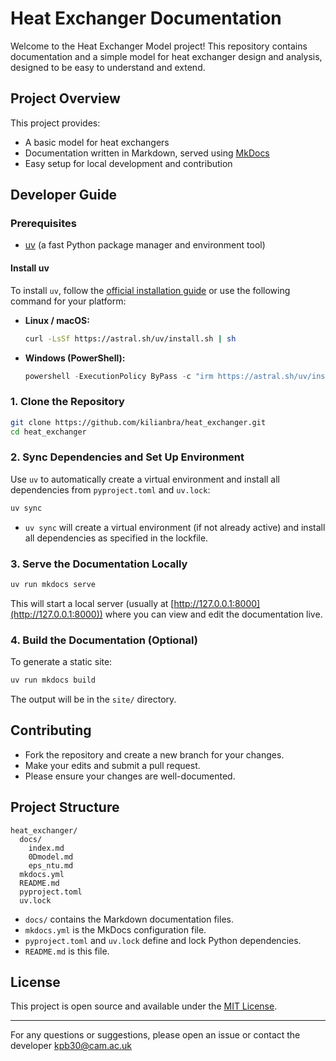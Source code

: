 # Heat Exchanger Documentation

Welcome to the Heat Exchanger Model project! This repository contains documentation and a simple model for heat exchanger design and analysis, designed to be easy to understand and extend.

## Project Overview

This project provides:
- A basic model for heat exchangers
- Documentation written in Markdown, served using [MkDocs](https://www.mkdocs.org/)
- Easy setup for local development and contribution

## Developer Guide

### Prerequisites
- [uv](https://docs.astral.sh/uv/) (a fast Python package manager and environment tool)

#### Install uv
To install `uv`, follow the [official installation guide](https://docs.astral.sh/uv/getting-started/installation/) or use the following command for your platform:

- **Linux / macOS:**
  ```sh
  curl -LsSf https://astral.sh/uv/install.sh | sh
  ```
- **Windows (PowerShell):**
  ```powershell
  powershell -ExecutionPolicy ByPass -c "irm https://astral.sh/uv/install.ps1 | iex"
  ```

### 1. Clone the Repository
```sh
git clone https://github.com/kilianbra/heat_exchanger.git
cd heat_exchanger
```

### 2. Sync Dependencies and Set Up Environment
Use `uv` to automatically create a virtual environment and install all dependencies from `pyproject.toml` and `uv.lock`:
```sh
uv sync
```
- `uv sync` will create a virtual environment (if not already active) and install all dependencies as specified in the lockfile.

### 3. Serve the Documentation Locally
```sh
uv run mkdocs serve
```
This will start a local server (usually at [http://127.0.0.1:8000](http://127.0.0.1:8000)) where you can view and edit the documentation live.

### 4. Build the Documentation (Optional)
To generate a static site:
```sh
uv run mkdocs build
```
The output will be in the `site/` directory.

## Contributing
- Fork the repository and create a new branch for your changes.
- Make your edits and submit a pull request.
- Please ensure your changes are well-documented.

## Project Structure
```text
heat_exchanger/
  docs/
    index.md
    0Dmodel.md
    eps_ntu.md
  mkdocs.yml
  README.md
  pyproject.toml
  uv.lock
```
- `docs/` contains the Markdown documentation files.
- `mkdocs.yml` is the MkDocs configuration file.
- `pyproject.toml` and `uv.lock` define and lock Python dependencies.
- `README.md` is this file.

## License
This project is open source and available under the [MIT License](LICENSE).

---
For any questions or suggestions, please open an issue or contact the developer kpb30@cam.ac.uk
